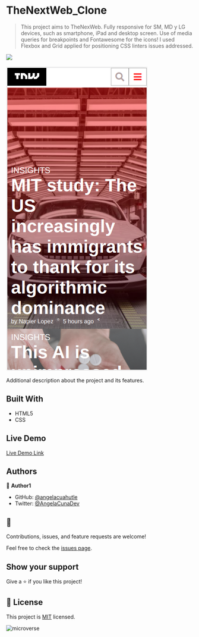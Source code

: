 # TheNextWeb_Clone

> This project aims to TheNexWeb. Fully responsive for SM, MD y LG devices, such as smartphone, iPad and desktop screen. Use of media queries for breakpoints and Fontawesome for the icons! I used Flexbox and Grid applied for positioning CSS linters issues addressed.

![](https://img.shields.io/badge/Microverse-blueviolet)

![screenshot](./assets/thenextweb.png)

Additional description about the project and its features.

## Built With

- HTML5
- CSS

## Live Demo

[Live Demo Link]()

## Authors

👤 **Author1**

- GitHub: [@angelacuahutle](https://github.com/angelacuahutle)
- Twitter: [@AngelaCunaDev](https://twitter.com/AngelaCunaDev)

## 🤝 

Contributions, issues, and feature requests are welcome!

Feel free to check the [issues page](https://github.com/angelacuahutle/TheNextWeb_Clone/issues).

## Show your support

Give a ⭐️ if you like this project!

## 📝 License

This project is [MIT](lic.url) licensed.

![microverse](https://img.shields.io/badge/Microverse-blueviolet)
